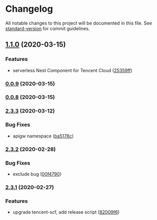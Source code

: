 # Changelog

All notable changes to this project will be documented in this file. See [standard-version](https://github.com/conventional-changelog/standard-version) for commit guidelines.

## [1.1.0](https://github.com/langys/serverless-nestjs-for-tencent/compare/v0.0.9...v1.1.0) (2020-03-15)


### Features

* serverless Nest Component for Tencent Cloud ([25359ff](https://github.com/langys/serverless-nestjs-for-tencent/commit/25359ffc0c7ce509fbe9a654a25280ac14b499bc))

### [0.0.9](https://github.com/langys/serverless-nestjs-for-tencent/compare/v0.0.8...v0.0.9) (2020-03-15)

### [0.0.8](https://github.com/langys/serverless-nestjs-for-tencent/compare/v2.3.3...v0.0.8) (2020-03-15)

### [2.3.3](https://github.com/serverless-components/tencent-express/compare/v2.3.2...v2.3.3) (2020-03-12)


### Bug Fixes

* apigw namespace ([ba5178c](https://github.com/serverless-components/tencent-express/commit/ba5178c1de0bfbefdc9414cc2706fe63585e8b07))

### [2.3.2](https://github.com/serverless-components/tencent-express/compare/v2.3.1...v2.3.2) (2020-02-28)


### Bug Fixes

* exclude bug ([00f4790](https://github.com/serverless-components/tencent-express/commit/00f4790853e0c4fc37d909d6dc94e1662467e27b))

### [2.3.1](https://github.com/serverless-components/tencent-express/compare/v2.3.0...v2.3.1) (2020-02-27)


### Features

* upgrade tencent-scf, add release script ([82009f6](https://github.com/serverless-components/tencent-express/commit/82009f6659e8b0fcbc600a4f643c84534fdf60b5))
